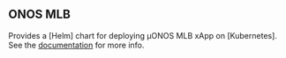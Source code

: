 <!--
SPDX-FileCopyrightText: 2019-present Open Networking Foundation <info@opennetworking.org>

SPDX-License-Identifier: Apache-2.0
-->

## ONOS MLB

Provides a [Helm] chart for deploying µONOS MLB xApp on [Kubernetes].
See the [documentation](https://docs.onosproject.org/onos-ran/docs/deployment/) for more info.
